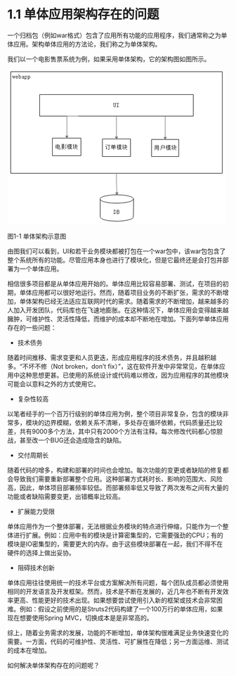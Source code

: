 # 1.1 单体应用架构存在的问题

一个归档包（例如war格式）包含了应用所有功能的应用程序，我们通常称之为单体应用。架构单体应用的方法论，我们称之为单体架构。

我们以一个电影售票系统为例，如果采用单体架构，它的架构图如图所示。

![单体架构](images/1.1.png)

图1-1 单体架构示意图

由图我们可以看到，UI和若干业务模块都被打包在一个war包中，该war包包含了整个系统所有的功能。尽管应用本身也进行了模块化，但是它最终还是会打包并部署为一个单体应用。

相信很多项目都是从单体应用开始的。单体应用比较容易部署、测试，在项目的初期，单体应用都可以很好地运行。然而，随着项目业务的不断扩张，需求的不断增加，单体架构已经无法适应互联网时代的需求。随着需求的不断增加，越来越多的人加入开发团队，代码库也在飞速地膨胀。在这种情况下，单体应用会变得越来越臃肿，可维护性、灵活性降低，而维护的成本却不断地在增加。下面列举单体应用存在的一些问题：

* 技术债务

随着时间推移、需求变更和人员更迭，形成应用程序的技术债务，并且越积越多。“不坏不修（Not broken，don’t fix）”，这在软件开发中非常常见，在单体应用中这种思想更甚。已使用的系统设计或代码难以修改，因为应用程序的其他模块可能会以意料之外的方式使用它。

* 复杂性较高

以笔者经手的一个百万行级别的单体应用为例，整个项目非常复杂，包含的模块非常多，模块的边界模糊，依赖关系不清晰，多处存在循环依赖，代码质量还比较差，共有9000多个方法，其中只有2000个方法有注释。每次修改代码都心惊胆战，甚至改一个BUG还会造成隐含的缺陷。

* 交付周期长

随着代码的增多，构建和部署的时间也会增加。每次功能的变更或者缺陷的修复都会导致我们需要重新部署整个应用。这种部署方式耗时长、影响的范围大、风险高，因此，单体项目部署频率较低。而部署频率低又导致了两次发布之间有大量的功能或者缺陷需要变更，出错概率比较高。

* 扩展能力受限

单体应用作为一个整体部署，无法根据业务模块的特点进行伸缩，只能作为一个整体进行扩展。例如：应用中有的模块是计算密集型的，它需要强劲的CPU；有的模块是IO密集型的，需要更大的内存。由于这些模块部署在一起，我们不得不在硬件的选择上做出妥协。

* 阻碍技术创新

单体应用往往使用统一的技术平台或方案解决所有问题，每个团队成员都必须使用相同的开发语言及开发框架。然而，技术是不断在发展的，近几年也不断有开发效率更高、性能更好的技术出现。如果想要尝试使用引入新的框架或技术会非常困难。例如：假设之前使用的是Struts2代码构建了一个100万行的单体应用，如果现在想要使用Spring MVC，切换成本是是非常高的。

综上，随着业务需求的发展，功能的不断增加，单体架构很难满足业务快速变化的需要。一方面，代码的可维护性、灵活性、可扩展性在降低；另一方面运维、测试的成本在增加。

如何解决单体架构存在的问题呢？